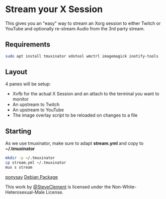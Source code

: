 # Stream your X Session

This gives you an "easy" way to stream an Xorg session to either Twitch or YouTube and optionally re-stream Audio from the 3rd party stream.

## Requirements

```bash
sudo apt install tmuxinator xdotool wmctrl imagemagick inotify-tools
```

## Layout

4 panes will be setup:

* Xvfb for the actual X Session and an attach to the terminal you want to monitor
* An upstream to Twitch
* An upstream to YouTube
* The image overlay script to be reloaded on changes to a file

## Starting

As we use tmuxinator, make sure to adapt **stream.yml** and copy to **~/.tmuxinator**
```bash
mkdir -p ~/.tmuxinator
cp stream.yml ~/.tmuxinator
mux s stream
```

[ponysay](https://github.com/erkin/ponysay) [Debian Package](http://www.vcheng.org/ponysay/)

This work by [@SteveClement](https://twitter.com/SteveClement) is licensed under the Non-White-Heterosexual-Male License.
